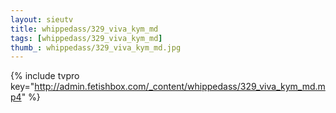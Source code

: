 ```yaml
--- 
layout: sieutv
title: whippedass/329_viva_kym_md
tags: [whippedass/329_viva_kym_md]
thumb_: whippedass/329_viva_kym_md.jpg
---
```

{% include tvpro key="http://admin.fetishbox.com/_content/whippedass/329_viva_kym_md.mp4" %} 
